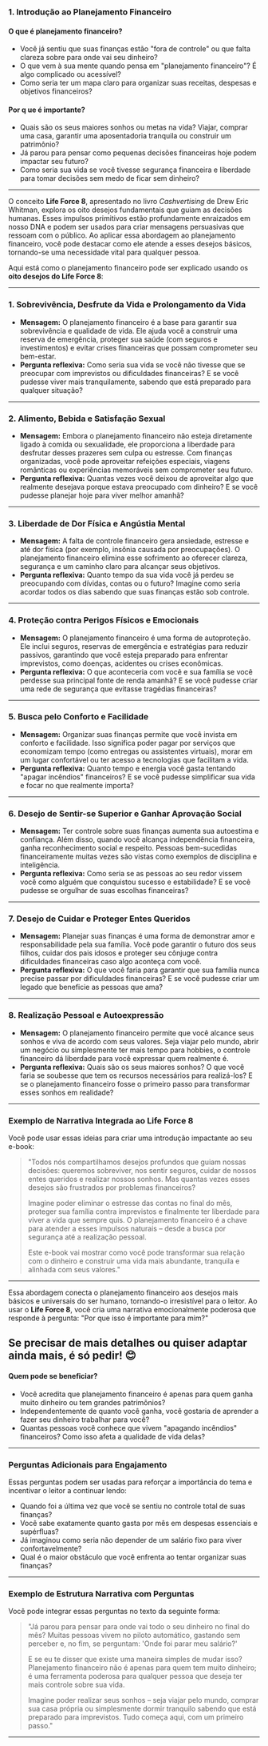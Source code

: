 


### **1. Introdução ao Planejamento Financeiro**

#### **O que é planejamento financeiro?**
- Você já sentiu que suas finanças estão "fora de controle" ou que falta clareza sobre para onde vai seu dinheiro?
- O que vem à sua mente quando pensa em "planejamento financeiro"? É algo complicado ou acessível?
- Como seria ter um mapa claro para organizar suas receitas, despesas e objetivos financeiros?

#### **Por q ue é importante?**
- Quais são os seus maiores sonhos ou metas na vida? Viajar, comprar uma casa, garantir uma aposentadoria tranquila ou construir um patrimônio?
- Já parou para pensar como pequenas decisões financeiras hoje podem impactar seu futuro?
- Como seria sua vida se você tivesse segurança financeira e liberdade para tomar decisões sem medo de ficar sem dinheiro?
---
O conceito **Life Force 8**, apresentado no livro *Cashvertising* de Drew Eric Whitman, explora os oito desejos fundamentais que guiam as decisões humanas. Esses impulsos primitivos estão profundamente enraizados em nosso DNA e podem ser usados para criar mensagens persuasivas que ressoam com o público. Ao aplicar essa abordagem ao planejamento financeiro, você pode destacar como ele atende a esses desejos básicos, tornando-se uma necessidade vital para qualquer pessoa.

Aqui está como o planejamento financeiro pode ser explicado usando os **oito desejos do Life Force 8**:

---

### **1. Sobrevivência, Desfrute da Vida e Prolongamento da Vida**
- **Mensagem:** O planejamento financeiro é a base para garantir sua sobrevivência e qualidade de vida. Ele ajuda você a construir uma reserva de emergência, proteger sua saúde (com seguros e investimentos) e evitar crises financeiras que possam comprometer seu bem-estar.
- **Pergunta reflexiva:** Como seria sua vida se você não tivesse que se preocupar com imprevistos ou dificuldades financeiras? E se você pudesse viver mais tranquilamente, sabendo que está preparado para qualquer situação?

---

### **2. Alimento, Bebida e Satisfação Sexual**
- **Mensagem:** Embora o planejamento financeiro não esteja diretamente ligado à comida ou sexualidade, ele proporciona a liberdade para desfrutar desses prazeres sem culpa ou estresse. Com finanças organizadas, você pode aproveitar refeições especiais, viagens românticas ou experiências memoráveis sem comprometer seu futuro.
- **Pergunta reflexiva:** Quantas vezes você deixou de aproveitar algo que realmente desejava porque estava preocupado com dinheiro? E se você pudesse planejar hoje para viver melhor amanhã?

---

### **3. Liberdade de Dor Física e Angústia Mental**
- **Mensagem:** A falta de controle financeiro gera ansiedade, estresse e até dor física (por exemplo, insônia causada por preocupações). O planejamento financeiro elimina esse sofrimento ao oferecer clareza, segurança e um caminho claro para alcançar seus objetivos.
- **Pergunta reflexiva:** Quanto tempo da sua vida você já perdeu se preocupando com dívidas, contas ou o futuro? Imagine como seria acordar todos os dias sabendo que suas finanças estão sob controle.

---

### **4. Proteção contra Perigos Físicos e Emocionais**
- **Mensagem:** O planejamento financeiro é uma forma de autoproteção. Ele inclui seguros, reservas de emergência e estratégias para reduzir passivos, garantindo que você esteja preparado para enfrentar imprevistos, como doenças, acidentes ou crises econômicas.
- **Pergunta reflexiva:** O que aconteceria com você e sua família se você perdesse sua principal fonte de renda amanhã? E se você pudesse criar uma rede de segurança que evitasse tragédias financeiras?

---

### **5. Busca pelo Conforto e Facilidade**
- **Mensagem:** Organizar suas finanças permite que você invista em conforto e facilidade. Isso significa poder pagar por serviços que economizam tempo (como entregas ou assistentes virtuais), morar em um lugar confortável ou ter acesso a tecnologias que facilitam a vida.
- **Pergunta reflexiva:** Quanto tempo e energia você gasta tentando "apagar incêndios" financeiros? E se você pudesse simplificar sua vida e focar no que realmente importa?

---

### **6. Desejo de Sentir-se Superior e Ganhar Aprovação Social**
- **Mensagem:** Ter controle sobre suas finanças aumenta sua autoestima e confiança. Além disso, quando você alcança independência financeira, ganha reconhecimento social e respeito. Pessoas bem-sucedidas financeiramente muitas vezes são vistas como exemplos de disciplina e inteligência.
- **Pergunta reflexiva:** Como seria se as pessoas ao seu redor vissem você como alguém que conquistou sucesso e estabilidade? E se você pudesse se orgulhar de suas escolhas financeiras?

---

### **7. Desejo de Cuidar e Proteger Entes Queridos**
- **Mensagem:** Planejar suas finanças é uma forma de demonstrar amor e responsabilidade pela sua família. Você pode garantir o futuro dos seus filhos, cuidar dos pais idosos e proteger seu cônjuge contra dificuldades financeiras caso algo aconteça com você.
- **Pergunta reflexiva:** O que você faria para garantir que sua família nunca precise passar por dificuldades financeiras? E se você pudesse criar um legado que beneficie as pessoas que ama?

---

### **8. Realização Pessoal e Autoexpressão**
- **Mensagem:** O planejamento financeiro permite que você alcance seus sonhos e viva de acordo com seus valores. Seja viajar pelo mundo, abrir um negócio ou simplesmente ter mais tempo para hobbies, o controle financeiro dá liberdade para você expressar quem realmente é.
- **Pergunta reflexiva:** Quais são os seus maiores sonhos? O que você faria se soubesse que tem os recursos necessários para realizá-los? E se o planejamento financeiro fosse o primeiro passo para transformar esses sonhos em realidade?

---

### **Exemplo de Narrativa Integrada ao Life Force 8**
Você pode usar essas ideias para criar uma introdução impactante ao seu e-book:

> "Todos nós compartilhamos desejos profundos que guiam nossas decisões: queremos sobreviver, nos sentir seguros, cuidar de nossos entes queridos e realizar nossos sonhos. Mas quantas vezes esses desejos são frustrados por problemas financeiros?  
> 
> Imagine poder eliminar o estresse das contas no final do mês, proteger sua família contra imprevistos e finalmente ter liberdade para viver a vida que sempre quis. O planejamento financeiro é a chave para atender a esses impulsos naturais – desde a busca por segurança até a realização pessoal.  
> 
> Este e-book vai mostrar como você pode transformar sua relação com o dinheiro e construir uma vida mais abundante, tranquila e alinhada com seus valores."

---

Essa abordagem conecta o planejamento financeiro aos desejos mais básicos e universais do ser humano, tornando-o irresistível para o leitor. Ao usar o **Life Force 8**, você cria uma narrativa emocionalmente poderosa que responde à pergunta: "Por que isso é importante para mim?" 

Se precisar de mais detalhes ou quiser adaptar ainda mais, é só pedir! 😊
---
#### **Quem pode se beneficiar?**
- Você acredita que planejamento financeiro é apenas para quem ganha muito dinheiro ou tem grandes patrimônios?
- Independentemente de quanto você ganha, você gostaria de aprender a fazer seu dinheiro trabalhar para você?
- Quantas pessoas você conhece que vivem "apagando incêndios" financeiros? Como isso afeta a qualidade de vida delas?

---

### **Perguntas Adicionais para Engajamento**
Essas perguntas podem ser usadas para reforçar a importância do tema e incentivar o leitor a continuar lendo:
- Quando foi a última vez que você se sentiu no controle total de suas finanças?
- Você sabe exatamente quanto gasta por mês em despesas essenciais e supérfluas?
- Já imaginou como seria não depender de um salário fixo para viver confortavelmente?
- Qual é o maior obstáculo que você enfrenta ao tentar organizar suas finanças?

---

### **Exemplo de Estrutura Narrativa com Perguntas**
Você pode integrar essas perguntas no texto da seguinte forma:

> "Já parou para pensar para onde vai todo o seu dinheiro no final do mês? Muitas pessoas vivem no piloto automático, gastando sem perceber e, no fim, se perguntam: 'Onde foi parar meu salário?'  
> 
> E se eu te disser que existe uma maneira simples de mudar isso? Planejamento financeiro não é apenas para quem tem muito dinheiro; é uma ferramenta poderosa para qualquer pessoa que deseja ter mais controle sobre sua vida.  
> 
> Imagine poder realizar seus sonhos – seja viajar pelo mundo, comprar sua casa própria ou simplesmente dormir tranquilo sabendo que está preparado para imprevistos. Tudo começa aqui, com um primeiro passo."

---

